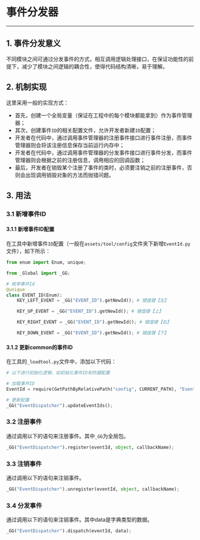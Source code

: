 # 事件分发器

----
## 1. 事件分发意义
不同模块之间可通过分发事件的方式，相互调用逻辑处理接口，在保证功能性的前提下，减少了模块之间逻辑的耦合性，使得代码结构清晰，易于理解。

## 2. 机制实现
这里采用一般的实现方式：  
  * 首先，创建一个全局变量（保证在工程中的每个模块都能拿到）作为事件管理器；
  * 其次，创建事件`ID`的相关配置文件，允许开发者新建`ID`配置；
  * 开发者在代码中，通过调用事件管理器的注册事件接口进行事件注册，而事件管理器则会将该注册信息保存当前运行内存中；
  * 开发者在代码中，通过调用事件管理器的分发事件接口进行事件分发，而事件管理器则会根据之前的注册信息，调用相应的回调函数；
  * 最后，开发者在销毁某个注册了事件的类时，必须要注销之前的注册事件，否则会出现调用销毁对象的方法而抛错问题。

## 3. 用法
### 3.1 新增事件ID
#### 3.1.1 新增事件ID配置
在工具中新增事件`ID`配置（一般在`assets/tool/config`文件夹下新增`EventId.py`文件），如下所示：
```py
from enum import Enum, unique;

from _Global import _GG;

# 枚举事件Id
@unique
class EVENT_ID(Enum):
	KEY_LEFT_EVENT = _GG("EVENT_ID").getNewId(); # 键盘键【左】

	KEY_UP_EVENT = _GG("EVENT_ID").getNewId(); # 键盘键【上】

	KEY_RIGHT_EVENT = _GG("EVENT_ID").getNewId(); # 键盘键【右】

	KEY_DOWN_EVENT = _GG("EVENT_ID").getNewId(); # 键盘键【下】
```

#### 3.1.2 更新common的事件ID
在工具的`_loadtool.py`文件中，添加以下代码：
```py
# 以下进行初始化逻辑，如初始化事件ID和热键配置

# 加载事件ID
EventId = require(GetPathByRelativePath("config", CURRENT_PATH), "EventId", "EVENT_ID");

# 更新配置
_GG("EventDispatcher").updateEventIds();
```

### 3.2 注册事件
通过调用以下的语句来注册事件。其中`_GG`为全局包。
```py
_GG("EventDispatcher").register(eventId, object, callbackName);
```

### 3.3 注销事件
通过调用以下的语句来注销事件。
```py
_GG("EventDispatcher").unregister(eventId, object, callbackName);
```

### 3.4 分发事件
通过调用以下的语句来注销事件。其中data是字典类型的数据。
```py
_GG("EventDispatcher").dispatch(eventId, data);
```